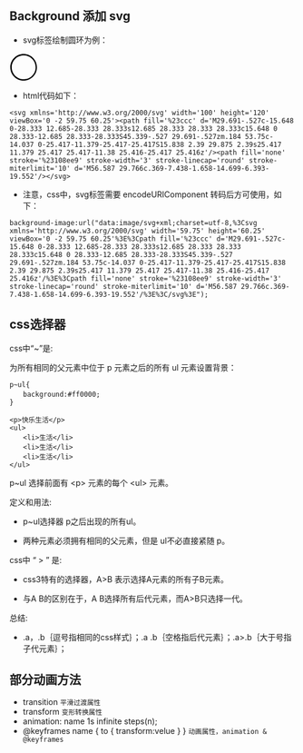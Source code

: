 <link rel="stylesheet" href="highlight/styles/atom-one-light.css">
<script src="highlight/highlight.min.js"></script>
<script>hljs.initHighlightingOnLoad();</script>

## Background 添加 svg

* svg标签绘制圆环为例：

 <svg xmlns='http://www.w3.org/2000/svg' width='50' height='50' viewBox='0 -2 59.75 60.25'><path fill='%23ccc' d='M29.691-.527c-15.648 0-28.333 12.685-28.333 28.333s12.685 28.333 28.333 28.333c15.648 0 28.333-12.685 28.333-28.333S45.339-.527 29.691-.527zm.184 53.75c-14.037 0-25.417-11.379-25.417-25.417S15.838 2.39 29.875 2.39s25.417 11.379 25.417 25.417-11.38 25.416-25.417 25.416z'/><path fill='none' stroke='%23108ee9' stroke-width='3' stroke-linecap='round' stroke-miterlimit='10' d='M56.587 29.766c.369-7.438-1.658-14.699-6.393-19.552'/></svg>

* html代码如下：

```
<svg xmlns='http://www.w3.org/2000/svg' width='100' height='120' viewBox='0 -2 59.75 60.25'><path fill='%23ccc' d='M29.691-.527c-15.648 0-28.333 12.685-28.333 28.333s12.685 28.333 28.333 28.333c15.648 0 28.333-12.685 28.333-28.333S45.339-.527 29.691-.527zm.184 53.75c-14.037 0-25.417-11.379-25.417-25.417S15.838 2.39 29.875 2.39s25.417 11.379 25.417 25.417-11.38 25.416-25.417 25.416z'/><path fill='none' stroke='%23108ee9' stroke-width='3' stroke-linecap='round' stroke-miterlimit='10' d='M56.587 29.766c.369-7.438-1.658-14.699-6.393-19.552'/></svg>
```

* 注意，css中，svg标签需要 encodeURIComponent 转码后方可使用，如下：

```
background-image:url("data:image/svg+xml;charset=utf-8,%3Csvg xmlns='http://www.w3.org/2000/svg' width='59.75' height='60.25' viewBox='0 -2 59.75 60.25'%3E%3Cpath fill='%23ccc' d='M29.691-.527c-15.648 0-28.333 12.685-28.333 28.333s12.685 28.333 28.333 28.333c15.648 0 28.333-12.685 28.333-28.333S45.339-.527 29.691-.527zm.184 53.75c-14.037 0-25.417-11.379-25.417-25.417S15.838 2.39 29.875 2.39s25.417 11.379 25.417 25.417-11.38 25.416-25.417 25.416z'/%3E%3Cpath fill='none' stroke='%23108ee9' stroke-width='3' stroke-linecap='round' stroke-miterlimit='10' d='M56.587 29.766c.369-7.438-1.658-14.699-6.393-19.552'/%3E%3C/svg%3E");

```

## css选择器

css中“~”是:


为所有相同的父元素中位于 p 元素之后的所有 ul 元素设置背景：

~~~
p~ul{
　　background:#ff0000;
}
 
<p>快乐生活</p>
<ul>
　　<li>生活</li>
　　<li>生活</li>
　　<li>生活</li>
</ul>
~~~

p~ul 选择前面有 \<p> 元素的每个 \<ul> 元素。
 
定义和用法:

* p~ul选择器 p之后出现的所有ul。

* 两种元素必须拥有相同的父元素，但是 ul不必直接紧随 p。

 

css中 “ > ” 是:

* css3特有的选择器，A>B 表示选择A元素的所有子B元素。

* 与A B的区别在于，A B选择所有后代元素，而A>B只选择一代。

总结:

*  .a，.b｛逗号指相同的css样式｝；.a .b｛空格指后代元素｝；.a>.b｛大于号指子代元素｝；
 

 
## 部分动画方法

* transition
`平滑过渡属性`
* transform
`变形转换属性`
* animation: name 1s infinite steps(n);
* @keyframes name {
	to {
		transform:velue
	}
}
`动画属性，animation & @keyframes`
